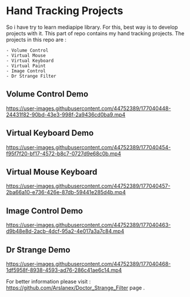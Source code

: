 # Hand Tracking Projects

So i have try to learn mediapipe library. For this, best way is to develop projects with it. This part of repo contains my hand tracking projects. 
The projects in this repo are :

    - Volume Control
    - Virtual Mouse
    - Virtual Keyboard
    - Virtual Paint
    - Image Control
    - Dr Strange Filter
    
## Volume Control Demo


https://user-images.githubusercontent.com/44752389/177040448-24431f82-90bd-43e3-998f-2a9436cd0ba9.mp4

## Virtual Keyboard Demo


https://user-images.githubusercontent.com/44752389/177040454-f95f7f20-bf17-4572-b8c7-0727d9e68c0b.mp4


## Virtual Mouse Keyboard


https://user-images.githubusercontent.com/44752389/177040457-2ba66a10-e736-426e-87db-59441e285d4b.mp4

## Image Control Demo



https://user-images.githubusercontent.com/44752389/177040463-d9b48e8d-2acb-4dcf-95a2-4e017a3a7c84.mp4


## Dr Strange Demo


https://user-images.githubusercontent.com/44752389/177040468-1df5958f-8938-4593-ad76-286c41ae6c14.mp4

For better information please visit : https://github.com/Arslanex/Doctor_Strange_Filter page .
